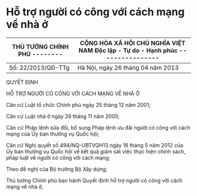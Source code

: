 # Hỗ trợ người có công với cách mạng về nhà ở

| THỦ TƯỚNG CHÍNH PHỦ -------- | CỘNG HÒA XÃ HỘI CHỦ NGHĨA VIỆT NAM Độc lập - Tự do - Hạnh phúc ---------------- |
|---|---|
| Số: 22/2013/QĐ-TTg | Hà Nội, ngày 26 tháng 04 năm 2013 |

QUYẾT ĐỊNH

HỖ TRỢ NGƯỜI CÓ CÔNG VỚI CÁCH MẠNG VỀ NHÀ Ở

Căn cứ Luật tổ chức Chính phủ ngày 25 tháng 12 năm 2001;

Căn cứ Luật nhà ở ngày 29 tháng 11 năm 2005;

Căn cứ Pháp lệnh sửa đổi, bổ sung Pháp lệnh ưu đãi người có công với cách mạng của Ủy ban thường vụ Quốc hội;

Căn cứ Nghị quyết số 494/NQ-UBTVQH13 ngày 18 tháng 5 năm 2012 của Ủy ban thường vụ Quốc hội về kết quả giám sát việc thực hiện chính sách, pháp luật về người có công với cách mạng;

Theo đề nghị của Bộ trưởng Bộ Xây dựng;

Thủ tướng Chính phủ ban hành Quyết định hỗ trợ người có công với cách mạng về nhà ở,